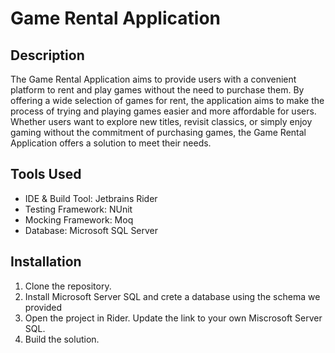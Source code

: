 # Game Rental Application

## Description

The Game Rental Application aims to provide users with a convenient platform to rent and play games without the need to purchase them. By offering a wide selection of games for rent, the application aims to make the process of trying and playing games easier and more affordable for users. Whether users want to explore new titles, revisit classics, or simply enjoy gaming without the commitment of purchasing games, the Game Rental Application offers a solution to meet their needs.

## Tools Used

- IDE & Build Tool: Jetbrains Rider
- Testing Framework: NUnit
- Mocking Framework: Moq
- Database: Microsoft SQL Server

## Installation

1. Clone the repository.
2. Install Microsoft Server SQL and crete a database using the schema we provided
3. Open the project in Rider. Update the link to your own Miscrosoft Server SQL.
4. Build the solution. 

